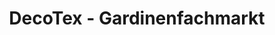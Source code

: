 ---
title: "DecoTex - Gardinenfachmarkt"
url: /wetzlar/decotex-gardinenfachmarkt/
shop: Raumausstattung
---